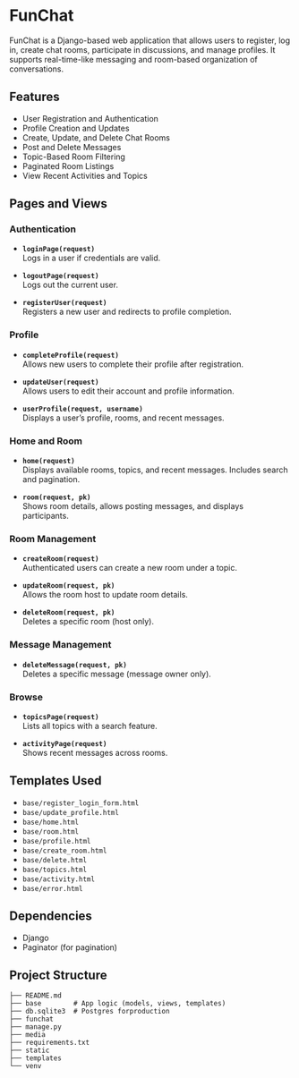 # FunChat

FunChat is a Django-based web application that allows users to register, log in, create chat rooms, participate in discussions, and manage profiles. It supports real-time-like messaging and room-based organization of conversations.

## Features

- User Registration and Authentication
- Profile Creation and Updates
- Create, Update, and Delete Chat Rooms
- Post and Delete Messages
- Topic-Based Room Filtering
- Paginated Room Listings
- View Recent Activities and Topics

## Pages and Views

### Authentication

- **`loginPage(request)`**  
  Logs in a user if credentials are valid.

- **`logoutPage(request)`**  
  Logs out the current user.

- **`registerUser(request)`**  
  Registers a new user and redirects to profile completion.

### Profile

- **`completeProfile(request)`**  
  Allows new users to complete their profile after registration.

- **`updateUser(request)`**  
  Allows users to edit their account and profile information.

- **`userProfile(request, username)`**  
  Displays a user’s profile, rooms, and recent messages.

### Home and Room

- **`home(request)`**  
  Displays available rooms, topics, and recent messages. Includes search and pagination.

- **`room(request, pk)`**  
  Shows room details, allows posting messages, and displays participants.

### Room Management

- **`createRoom(request)`**  
  Authenticated users can create a new room under a topic.

- **`updateRoom(request, pk)`**  
  Allows the room host to update room details.

- **`deleteRoom(request, pk)`**  
  Deletes a specific room (host only).

### Message Management

- **`deleteMessage(request, pk)`**  
  Deletes a specific message (message owner only).

### Browse

- **`topicsPage(request)`**  
  Lists all topics with a search feature.

- **`activityPage(request)`**  
  Shows recent messages across rooms.

## Templates Used

- `base/register_login_form.html`
- `base/update_profile.html`
- `base/home.html`
- `base/room.html`
- `base/profile.html`
- `base/create_room.html`
- `base/delete.html`
- `base/topics.html`
- `base/activity.html`
- `base/error.html`

## Dependencies

- Django
- Paginator (for pagination)

## Project Structure
```
├── README.md
├── base        # App logic (models, views, templates)
├── db.sqlite3  # Postgres forproduction
├── funchat
├── manage.py
├── media
├── requirements.txt
├── static
├── templates
└── venv

